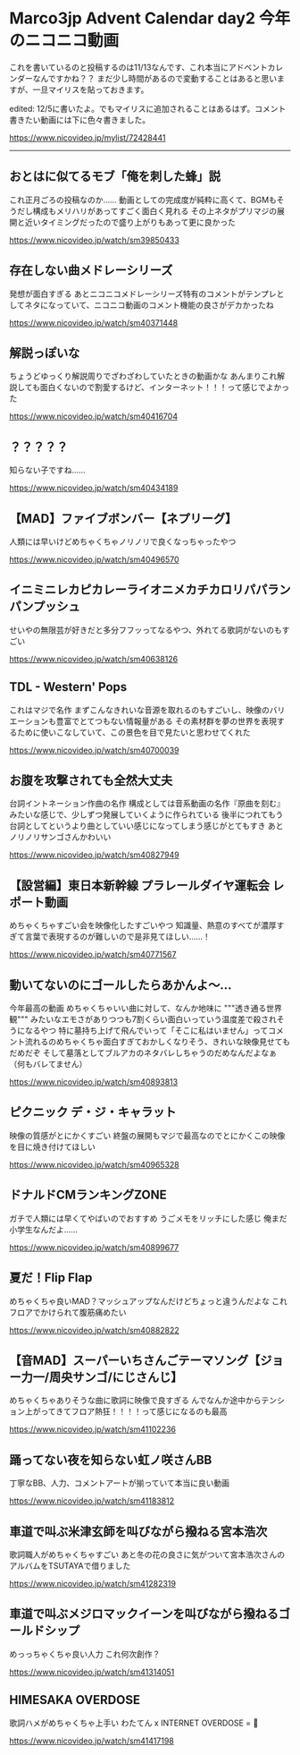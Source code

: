 # Marco3jp Advent Calendar day2 今年のニコニコ動画

これを書いているのと投稿するのは11/13なんです、これ本当にアドベントカレンダーなんですかね？？
まだ少し時間があるので変動することはあると思いますが、一旦マイリスを貼っておきます。

edited: 12/5に書いたよ。でもマイリスに追加されることはあるはず。コメント書きたい動画には下に色々書きました。


https://www.nicovideo.jp/mylist/72428441

---

## おとはに似てるモブ「俺を刺した蜂」説

これ正月ごろの投稿なのか……
動画としての完成度が純粋に高くて、BGMもそうだし構成もメリハリがあってすごく面白く見れる
その上ネタがプリマジの展開と近いタイミングだったので盛り上がりもあって更に良かった

https://www.nicovideo.jp/watch/sm39850433

## 存在しない曲メドレーシリーズ

発想が面白すぎる
あとニコニコメドレーシリーズ特有のコメントがテンプレとしてネタになっていて、ニコニコ動画のコメント機能の良さがデカかったね

https://www.nicovideo.jp/watch/sm40371448

## 解説っぽいな
ちょうどゆっくり解説周りでざわざわしていたときの動画かな
あんまりこれ解説しても面白くないので割愛するけど、インターネット！！！って感じでよかった

https://www.nicovideo.jp/watch/sm40416704


## ？？？？？

知らない子ですね……

https://www.nicovideo.jp/watch/sm40434189


## 【MAD】ファイブボンバー【ネプリーグ】

人類には早いけどめちゃくちゃノリノリで良くなっちゃったやつ

https://www.nicovideo.jp/watch/sm40496570

## イニミニレカピカレーライオニメカチカロリパパランパンプッシュ

せいやの無限芸が好きだと多分フフッってなるやつ、外れてる歌詞がないのもすごい

https://www.nicovideo.jp/watch/sm40638126

## TDL - Western' Pops

これはマジで名作
まずこんなきれいな音源を取れるのもすごいし、映像のバリエーションも豊富でとてつもない情報量がある
その素材群を夢の世界を表現するために使いこなしていて、この景色を目で見たいと思わせてくれた

https://www.nicovideo.jp/watch/sm40700039

## お腹を攻撃されても全然大丈夫

台詞イントネーション作曲の名作
構成としては音系動画の名作『原曲を刻む』みたいな感じで、少しずつ発展していくように作られている
後半につれてもう台詞としてというより曲としていい感じになってしまう感じがとてもすき
あとノリノリサンゴさんかわいい

https://www.nicovideo.jp/watch/sm40827949


## 【設営編】東日本新幹線 プラレールダイヤ運転会 レポート動画

めちゃくちゃすごい会を映像化したすごいやつ
知識量、熱意のすべてが濃厚すぎて言葉で表現するのが難しいので是非見てほしい……！

https://www.nicovideo.jp/watch/sm40771567

## 動いてないのにゴールしたらあかんよ～…

今年最高の動画
めちゃくちゃいい曲に対して、なんか地味に """透き通る世界観""" みたいなエモさがありつつも7割くらい面白いっていう温度差で殺されそうになるやつ
特に墓持ち上げて飛んでいって「そこに私はいません」ってコメント流れるのめちゃくちゃ面白すぎておかしくなりそう、きれいな映像見せてもだめだぞ
そして墓落としてブルアカのネタバレしちゃうのだめなんだよなぁ（何もバレてません）

https://www.nicovideo.jp/watch/sm40893813

## ピクニック デ・ジ・キャラット

映像の質感がとにかくすごい
終盤の展開もマジで最高なのでとにかくこの映像を目に焼き付けてほしい

https://www.nicovideo.jp/watch/sm40965328

## ドナルドCMランキングZONE

ガチで人類には早くてやばいのでおすすめ
うごメモをリッチにした感じ
俺まだ小学生なんだよ……

https://www.nicovideo.jp/watch/sm40899677

## 夏だ！Flip Flap

めちゃくちゃ良いMAD？マッシュアップなんだけどちょっと違うんだよな
これフロアでかけられて腹筋痛めたい

https://www.nicovideo.jp/watch/sm40882822

## 【音MAD】スーパーいちさんごテーマソング【ジョー力一/周央サンゴ/にじさんじ】

めちゃくちゃありそうな曲に歌詞に映像で良すぎる
んでなんか途中からテンション上がってきてフロア熱狂！！！！って感じになるのも最高

https://www.nicovideo.jp/watch/sm41102236


## 踊ってない夜を知らない虹ノ咲さんBB

丁寧なBB、人力、コメントアートが揃っていて本当に良い動画

https://www.nicovideo.jp/watch/sm41183812

## 車道で叫ぶ米津玄師を叫びながら撥ねる宮本浩次

歌詞職人がめちゃくちゃすごい
あと冬の花の良さに気がついて宮本浩次さんのアルバムをTSUTAYAで借りました

https://www.nicovideo.jp/watch/sm41282319

## 車道で叫ぶメジロマックイーンを叫びながら撥ねるゴールドシップ

めっっちゃくちゃ良い人力
これ何次創作？

https://www.nicovideo.jp/watch/sm41314051

## HIMESAKA OVERDOSE

歌詞ハメがめちゃくちゃ上手い
わたてん x INTERNET OVERDOSE = :100:

https://www.nicovideo.jp/watch/sm41417198